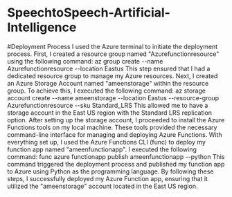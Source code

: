 # SpeechtoSpeech-Artificial-Intelligence
#Deployment Process
I used the Azure terminal to initiate the deployment process.
First, I created a resource group named "Azurefunctionresource" using the following command:
az group create --name Azurefunctionresource --location Eastus
This step ensured that I had a dedicated resource group to manage my Azure resources.
Next, I created an Azure Storage Account named "ameenstorage" within the resource group. To achieve this, I executed the following command:
az storage account create --name ameenstorage --location Eastus --resource-group Azurefunctionresource --sku Standard_LRS
This allowed me to have a storage account in the East US region with the Standard LRS replication option.
After setting up the storage account, I proceeded to install the Azure Functions tools on my local machine. These tools provided the necessary command-line interface for managing and deploying Azure Functions.
With everything set up, I used the Azure Functions CLI (func) to deploy my function app named "ameenfunctionapp". I executed the following command:
func azure functionapp publish ameenfunctionapp --python
This command triggered the deployment process and published my function app to Azure using Python as the programming language.
By following these steps, I successfully deployed my Azure Function app, ensuring that it utilized the "ameenstorage" account located in the East US region.
